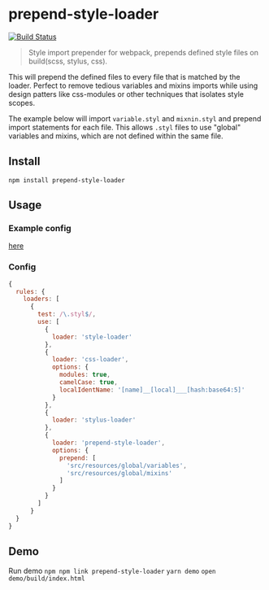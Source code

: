 # prepend-style-loader
[![Build Status](https://travis-ci.org/JoelRoxell/prepend-style-loader.svg?branch=master)](https://travis-ci.org/JoelRoxell/prepend-style-loader)

> Style import prepender for webpack, prepends defined style files on build(scss, stylus, css).

This will prepend the defined files to every file that is matched by the loader. Perfect to remove tedious variables and mixins imports while using design patters like css-modules or other techniques that isolates style scopes.

The example below will import `variable.styl` and `mixnin.styl` and prepend import statements for each file. This allows `.styl` files to use "global" variables and mixins, which are not defined within the same file.

## Install
`npm install prepend-style-loader`

## Usage
### Example config
[here](demo/config.webpack.js)

### Config
```javascript
{
  rules: {
    loaders: [
      {
        test: /\.styl$/,
        use: [
          {
            loader: 'style-loader'
          },
          {
            loader: 'css-loader',
            options: {
              modules: true,
              camelCase: true,
              localIdentName: '[name]__[local]___[hash:base64:5]'
            }
          },
          {
            loader: 'stylus-loader'
          },
          {
            loader: 'prepend-style-loader',
            options: {
              prepend: [
                'src/resources/global/variables',
                'src/resources/global/mixins'
              ]
            }
          }
        ]
      }
  }
}
```

## Demo
Run demo
`npm npm link prepend-style-loader`
`yarn demo`
`open demo/build/index.html`
